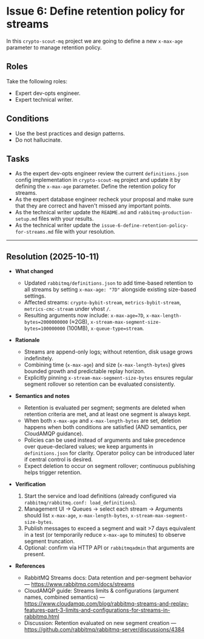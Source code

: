 # Issue 6: Define retention policy for streams

In this `crypto-scout-mq` project we are going to define a new `x-max-age` parameter to manage retention policy.

## Roles

Take the following roles:

- Expert dev-opts engineer.
- Expert technical writer.

## Conditions

- Use the best practices and design patterns.
- Do not hallucinate.

## Tasks

- As the expert dev-opts engineer review the current `definitions.json` config implementation in `crypto-scout-mq`
  project and
  update it by defining the `x-max-age` parameter. Define the retention policy for streams.
- As the expert database engineer recheck your proposal and make sure that they are correct and haven't missed any
  important points.
- As the technical writer update the `README.md` and `rabbitmq-production-setup.md` files with your results.
- As the technical writer update the `issue-6-define-retention-policy-for-streams.md` file with your resolution.

---

## Resolution (2025-10-11)

- **What changed**
    - Updated `rabbitmq/definitions.json` to add time-based retention to all streams by setting `x-max-age: "7D"`
      alongside existing size-based settings.
    - Affected streams: `crypto-bybit-stream`, `metrics-bybit-stream`, `metrics-cmc-stream` under vhost `/`.
    - Resulting arguments now include: `x-max-age=7D`, `x-max-length-bytes=2000000000` (≈2GB),
      `x-stream-max-segment-size-bytes=100000000` (100MB), `x-queue-type=stream`.

- **Rationale**
    - Streams are append-only logs; without retention, disk usage grows indefinitely.
    - Combining time (`x-max-age`) and size (`x-max-length-bytes`) gives bounded growth and predictable replay horizon.
    - Explicitly pinning `x-stream-max-segment-size-bytes` ensures regular segment rollover so retention can be
      evaluated consistently.

- **Semantics and notes**
    - Retention is evaluated per segment; segments are deleted when retention criteria are met, and at least one segment
      is always kept.
    - When both `x-max-age` and `x-max-length-bytes` are set, deletion happens when both conditions are satisfied (AND
      semantics, per CloudAMQP guidance).
    - Policies can be used instead of arguments and take precedence over queue-declared values; we keep arguments in
      `definitions.json` for clarity. Operator policy can be introduced later if central control is desired.
    - Expect deletion to occur on segment rollover; continuous publishing helps trigger retention.

- **Verification**
    1) Start the service and load definitions (already configured via `rabbitmq/rabbitmq.conf: load_definitions`).
    2) Management UI → Queues → select each stream → Arguments should list `x-max-age`, `x-max-length-bytes`,
       `x-stream-max-segment-size-bytes`.
    3) Publish messages to exceed a segment and wait >7 days equivalent in a test (or temporarily reduce `x-max-age` to
       minutes) to observe segment truncation.
    4) Optional: confirm via HTTP API or `rabbitmqadmin` that arguments are present.

- **References**
    - RabbitMQ Streams docs: Data retention and per-segment behavior — https://www.rabbitmq.com/docs/streams
    - CloudAMQP guide: Streams limits & configurations (argument names, combined
      semantics) — https://www.cloudamqp.com/blog/rabbitmq-streams-and-replay-features-part-3-limits-and-configurations-for-streams-in-rabbitmq.html
    - Discussion: Retention evaluated on new segment
      creation — https://github.com/rabbitmq/rabbitmq-server/discussions/4384